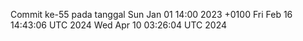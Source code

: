 Commit ke-55 pada tanggal Sun Jan 01 14:00 2023 +0100
Fri Feb 16 14:43:06 UTC 2024
Wed Apr 10 03:26:04 UTC 2024
